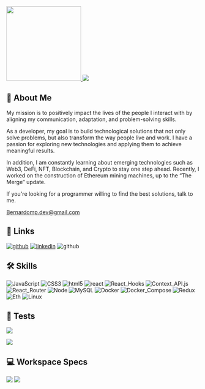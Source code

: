 <div >
  <a href="https://github.com/Bernmp-dev" >
    <img src="https://github-readme-stats.vercel.app/api/top-langs/?username=Bernmp-dev&layout=compact&langs_count=7&theme=react&" height="195" >
  </a>
  <a href="https://github.com/Bernmp-dev">
    <img src="https://github-readme-stats.vercel.app/api?username=Bernmp-dev&count_private=true&show_icons=true&theme=react&">
  </a>
</div>

<!-- ![](https://komarev.com/ghpvc/?username=Bernmp-dev&label=PROFILE+VIEWS&style=for-the-badge)

<!-- [![](https://github-readme-stats.vercel.app/api/top-langs/?username=Bernmp-dev&layout=compact&langs_count=7&theme=react&height=160)](https://github.com/Bernmp-dev)
[![](https://github-readme-stats.vercel.app/api?username=Bernmp-dev&count_private=true&show_icons=true&theme=react&height=100)](https://github.com/Bernmp-dev) -->


## 🚀 About Me

My mission is to positively impact the lives of the people I interact with by aligning my communication, adaptation, and problem-solving skills.

As a developer, my goal is to build technological solutions that not only solve problems, but also transform the way people live and work.
I have a passion for exploring new technologies and applying them to achieve meaningful results.

In addition, I am constantly learning about emerging technologies such as Web3, DeFi, NFT, Blockchain, and Crypto to stay one step ahead.
Recently, I worked on the construction of Ethereum mining machines, up to the “The Merge” update.

If you're looking for a programmer willing to find the best solutions, talk to me.

Bernardomp.dev@gmail.com

## 🔗 Links

[![github](https://img.shields.io/badge/GitHub-000?style=for-the-badge&logo=github&logoColor=white)](https://github.com/Bernmp-dev)
[![linkedin](https://img.shields.io/badge/linkedin-0A66C2?style=for-the-badge&logo=linkedin&logoColor=white)](https://www.linkedin.com/in/bernardo-marquesp/)
![github](https://img.shields.io/badge/bernardomp.dev@gmail.com-813?style=for-the-badge&logo=gmail&logoColor=white)

## 🛠 Skills

![JavaScript](https://img.shields.io/badge/JavaScript-F7DF1E?style=for-the-badge&&logo=javaScript&logoColor=black)
![CSS3](https://img.shields.io/badge/CSS3-1572B6?style=for-the-badge&&logo=css3&logoColor=white)
![html5](https://img.shields.io/badge/HTML5-E34F26?style=for-the-badge&&logo=html5&logoColor=white)
![react](https://img.shields.io/badge/React-20232A?style=for-the-badge&&logo=React)
![React_Hooks](https://img.shields.io/badge/React_Hooks-20232A?style=for-the-badge&&logo=react)
![Context_API.js](https://img.shields.io/badge/Context_API-20232A?style=for-the-badge&&logo=react)
![React_Router](https://img.shields.io/badge/React_Router-CA4245?style=for-the-badge&logo=react-router&logoColor=white)
![Node](https://img.shields.io/badge/Node.js-lightgrey?style=for-the-badge&&logo=Node.js)
![MySQL](https://img.shields.io/badge/MySQL-white?style=for-the-badge&&logo=MySQL)
![Docker](https://img.shields.io/badge/Docker-white?style=for-the-badge&&logo=Docker)
![Docker_Compose](https://img.shields.io/badge/Docker_Compose-white?style=for-the-badge&&logo=Docker)
![Redux](https://img.shields.io/badge/Redux-593D88?style=for-the-badge&&logo=Redux&logoColor=white)
![Eth](https://img.shields.io/badge/ethereum-2F3134?style=for-the-badge&logo=ethereum&logoColor=white)
![Linux](https://img.shields.io/badge/Linux-FCC624?style=for-the-badge&logo=linux&logoColor=black)

## 🧪 Tests

![](https://img.shields.io/badge/Jest-red?style=for-the-badge&&logo=Jest&logoColor=white)

![](https://img.shields.io/badge/React_Testing_Library-pink?style=for-the-badge&&logo=testing-library)

## 💻 Workspace Specs

![](https://img.shields.io/badge/NVIDIA-RTX2070-76B900?style=for-the-badge&logo=nvidia&logoColor=white)
![](https://img.shields.io/badge/AMD-Ryzen_7_3800X-ED1C60?style=for-the-badge&logo=amd&logoColor=white)
